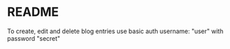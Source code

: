 # README

To create, edit and delete blog entries use basic auth username: "user" with password "secret"
